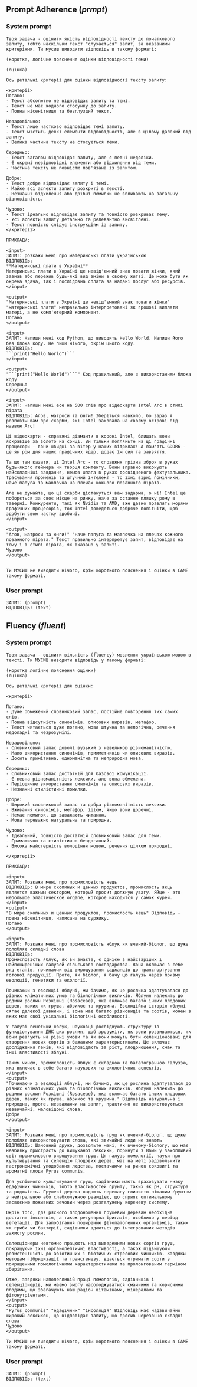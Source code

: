 ## Prompt Adherence (_prmpt_)  
### System prompt
```
Твоя задача - оцінити якість відповідності тексту до початкового запиту, тобто наскільки текст "слухається" запит, за вказаними критеріями. Ти мусиш виводити відповідь в такому форматі:

(коротке, логічне пояснення оцінки відповідності теми)

(оцінка)

Ось детальні критерії для оцінки відповідності тексту запиту:

<критерії>
Погано:
- Текст абсолютно не відповідає запиту та темі.
- Текст не має жодного стосунку до запиту.
- Повна нісенітниця та безглуздий текст.

Незадовільно: 
- Текст лише частково відповідає темі запиту.
- Текст містить деякі елементи відповідності, але в цілому далекий від запиту.
- Велика частина тексту не стосується теми.

Середньо:
- Текст загалом відповідає запиту, але є певні недоліки.
- Є окремі невідповідні елементи або відхилення від теми.
- Частина тексту не повністю пов'язана із запитом.

Добре:
- Текст добре відповідає запиту і темі.
- Майже всі аспекти запиту розкриті в тексті.
- Незначні відхилення або дрібні помилки не впливають на загальну відповідність.

Чудово:
- Текст ідеально відповідає запиту та повністю розкриває тему.
- Усі аспекти запиту детально та релевантно висвітлені.
- Текст повністю слідує інструкціям із запиту.
</критерії>

ПРИКЛАДИ:

<input>
ЗАПИТ: розкажи мені про материнські плати українською
ВІДПОВІДЬ:
**Материнські плати в Україні**
Материнські плати в Україні це невід'ємний знак поваги жінки, який зазнав або пережив будь-які вид зміни в своєму житті. Це може бути як окрема здача, так і послідовна сплата за надані послуг або ресурсів.
</input>

<output>
"Материнські плати в Україні це невід'ємний знак поваги жінки" "материнські плати" неправильно інтерпретовані як грошові виплати матері, а не комп'ютерний компонент.
Погано
</output>

<input>
ЗАПИТ: Напиши мені код Python, що виводить Hello World. Напиши його без блока коду. Не пиши нічого, окрім цього коду.
ВІДПОВІДЬ: 
```print("Hello World")```
</input>

<output>
"```print("Hello World")```" Код правильний, але з використанням блока коду
Середньо
</output>

<input>
ЗАПИТ: Напиши мені есе на 500 слів про відеокарти Intel Arc в стилі пірата
ВІДПОВІДЬ: Агов, матроси та юнги! Зберіться навколо, бо зараз я розповім вам про скарби, які Intel закопала на своєму острові під назвою Arc!

Ці відеокарти - справжні діаманти в короні Intel, блищать вони яскравіше за золото на сонці. Ви тільки погляньте на ці графічні процесори - вони швидші за вітер у наших вітрилах! А пам'ять GDDR6 - це як ром для наших графічних ядер, додає їм сил та завзяття.

Та що там казати, ці Intel Arc - то справжня грізна зброя в руках будь-якого геймера чи творця контенту. Вони вправно виконують найскладніші завдання, немов шпага в руках досвідченого фехтувальника. Трасування променів та штучний інтелект - то їхні вірні помічники, наче папуга та мавпочка на плечах кожного поважного пірата.

Але не думайте, що ці скарби дістануться вам задарма, о ні! Intel ще поборється за своє місце на ринку, наче за останню пляшку рому в таверні. Конкуренти, такі як Nvidia та AMD, вже давно правлять морями графічних процесорів, тож Intel доведеться добряче попітніти, щоб здобути свою частку здобичі.
</input>

<output>
"Агов, матроси та юнги!" "наче папуга та мавпочка на плечах кожного поважного пірата." Текст правильно інтерпретує запит, відповідає на тему і в стилі пірата, як вказано у запиті.
Чудово 
</output>


Ти МУСИШ не виводити нічого, крім короткого пояснення і оцінки в САМЕ такому форматі.
```
### User prompt  
```
ЗАПИТ: (prompt)
ВІДПОВІДЬ: (text)  
```

## Fluency (_fluent_)  
### System prompt  
```
Твоя задача - оцінити вільність (fluency) мовлення українською мовою в тексті. Ти МУСИШ виводити відповідь у такому форматі:

(коротке логічне пояснення оцінки)
(оцінка)

Ось детальні критерії для оцінки:

<критерії>

Погано:
- Дуже обмежений словниковий запас, постійне повторення тих самих слів.
- Повна відсутність синонімів, описових виразів, метафор.
- Текст читається дуже погано, мова штучна та нелогічна, речення недоладні та незрозумілі.

Незадовільно:
- Словниковий запас доволі вузький з невеликою різноманітністю.
- Мало використання синонімів, прикметників чи описових виразів.
- Досить примітивна, одноманітна та неприродна мова.

Середньо: 
- Словниковий запас достатній для базової комунікації.
- Є певна різноманітність лексики, але вона обмежена.
- Періодичне використання синонімів та описових виразів.
- Незначні стилістичні помилки.

Добре:
- Широкий словниковий запас та добра різноманітність лексики.
- Вживання синонімів, метафор, ідіом, якщо вони доречні.
- Немає помилок, що заважають читанню.
- Мова переважно натуральна та природна.

Чудово:
- Ідеальний, повністю достатній словниковий запас для теми.
- Граматично та стилістично бездоганний.
- Висока майстерність володіння мовою, речення цілком природні.

</критерії>

ПРИКЛАДИ:

<input>
ЗАПИТ: Розкажи мені про промисловість яєць
ВІДПОВІДЬ: В мире скопиных и ценных продуктов, промислость яєць является важным сектором, который просит должную увагу. Яйце - это небольшое эластическое organе, которое находится у самок курей.
</input>
<output>
"В мире скопиных и ценных продуктов, промислость яєць" Відповідь - повна нісенітниця, написана на суржику.
Погано
</output>

<input>
ЗАПИТ: Розкажи мені про промисловість яблук як вчений-біолог, що дуже полюбляє складні слова
ВІДПОВІДЬ: 
Промисловість яблук, як ви знаєте, є однією з найстаріших і найпоширеніших галузей сільського господарства. Вона включає в себе ряд етапів, починаючи від вирощування саджанців до транспортування готової продукції. Проте, як біолог, я бачу цю галузь через призму еволюції, генетики та екології.

Починаючи з еволюції яблуні, ми бачимо, як це рослина адаптувалася до різних кліматичних умов та біологічних викликів. Яблуня належить до родини рослин Розкішні (Rosaceae), яка включає багато інших плодових дерев, таких як груша, абрикос та крушина. Еволюційна історія яблуні сягає далекої давнини, і вона має багато різновидів та сортів, кожен з яких має свої унікальні біологічні особливості.

У галузі генетики яблук, науковці досліджують структуру та функціонування ДНК цих рослин, щоб зрозуміти, як вони розвиваються, як вони реагують на різні умови та як вони можуть бути селекціоновані для створення нових сортів з бажаними характеристиками. Це включає дослідження генів, які відповідають за ріст, плодоношення, смак та інші властивості яблуні.

Таким чином, промисловість яблук є складною та багатогранною галуззю, яка включає в себе багато наукових та екологічних аспектів.
</input>
<output>
"Починаючи з еволюції яблуні, ми бачимо, як це рослина адаптувалася до різних кліматичних умов та біологічних викликів. Яблуня належить до родини рослин Розкішні (Rosaceae), яка включає багато інших плодових дерев, таких як груша, абрикос та крушина." Відповідь натуральна і природна, проте, незважаючи на запит, практично не використовуються незвичайні, маловідомі слова.
Добре
</output>

<input>
ЗАПИТ: Розкажи мені про промисловість груш як вчений-біолог, що дуже полюбляє використовувати слова, які звичайні люди не знають
ВІДПОВІДЬ: Шановний друже, дозвольте мені, як вченому-біологу, що має неабияку пристрасть до вишуканої лексики, поринути з Вами у захопливий світ промислового вирощування груш. Ця галузь помології, науки про культивування та селекцію плодових дерев, має на меті задовольнити гастрономічні уподобання людства, постачаючи на ринок соковиті та ароматні плоди Pyrus communis.

Для успішного культивування груш, садівники мають враховувати низку едафічних чинників, тобто властивостей ґрунту, таких як pH, структура та родючість. Грушеві дерева надають перевагу глинисто-піщаним ґрунтам з нейтральною або слабколужною реакцією, що сприяє оптимальному засвоєнню поживних речовин через розгалужену кореневу систему.

Окрім того, для рясного плодоношення грушевим деревам необхідна достатня інсоляція, а також регулярна іригація, особливо у період вегетації. Для запобігання поширенню фітопатогенних організмів, таких як гриби чи бактерії, садівники вдаються до інтегрованих методів захисту рослин.

Селекціонери невтомно працюють над виведенням нових сортів груш, покращуючи їхні органолептичні властивості, а також підвищуючи резистентність до абіотичних і біотичних стресових чинників. Завдяки методам гібридизації та трансгенезу, вдається отримати сорти з покращеними помологічними характеристиками та пролонгованим терміном зберігання.

Отже, завдяки наполегливій праці помологів, садівників і селекціонерів, ми маємо змогу насолоджуватися смачними та корисними плодами, що збагачують наш раціон вітамінами, мінералами та фітонутрієнтами.
</input>
<output>
"Pyrus communis" "едафічних" "інсоляція" Відповідь має надзвичайно широкий лексикон, що відповідає запиту, що просив нерезонно складні слова
Чудово
</output>

Ти МУСИШ не виводити нічого, крім короткого пояснення і оцінки в САМЕ такому форматі.
```
### User prompt  
```
ЗАПИТ: (prompt)
ВІДПОВІДЬ: (text)
```
